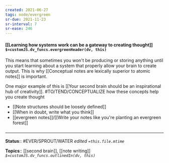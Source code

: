 ```yaml
---
created: 2021-06-27
tags: node/evergreen
sr-due: 2021-11-23
sr-interval: 7
sr-ease: 246
---
```


#### [[Learning how systems work can be a gateway to creating thought]] `$=customJS.dv_funcs.evergreenHeader(dv, this)`

This means that sometimes you won't be producing or storing anything until you start learning about a system that properly allow your brain to create output. This is why [[Conceptual notes are lexically superior to atomic notes]] is important.

One major example of this is [[Your second brain should be an inspirational hub of creativity]].
#TO/TEND/CONCEPTUALIZE how these concepts help you create thought
- [[Note structures should be loosely defined]]
- [[When in doubt, write what you think]]
- [[evergreen notes]]/[[Write your notes like you're planting an evergreen forest]]

### <hr class="footnote"/>

**Status**:: #EVER/SPROUT/WATER 
*edited `=this.file.mtime`*

**Topics**:: [[second brain]], [[note writing]] 
*`$=customJS.dv_funcs.outlinedIn(dv, this)`*
